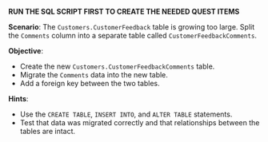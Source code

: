 **RUN THE SQL SCRIPT FIRST TO CREATE THE NEEDED QUEST ITEMS**

**Scenario**:
The `Customers.CustomerFeedback` table is growing too large. Split the `Comments` column into a separate table called `CustomerFeedbackComments`.

**Objective**:
- Create the new `Customers.CustomerFeedbackComments` table.
- Migrate the `Comments` data into the new table.
- Add a foreign key between the two tables.

**Hints**:
- Use the `CREATE TABLE`, `INSERT INTO`, and `ALTER TABLE` statements.
- Test that data was migrated correctly and that relationships between the tables are intact.
